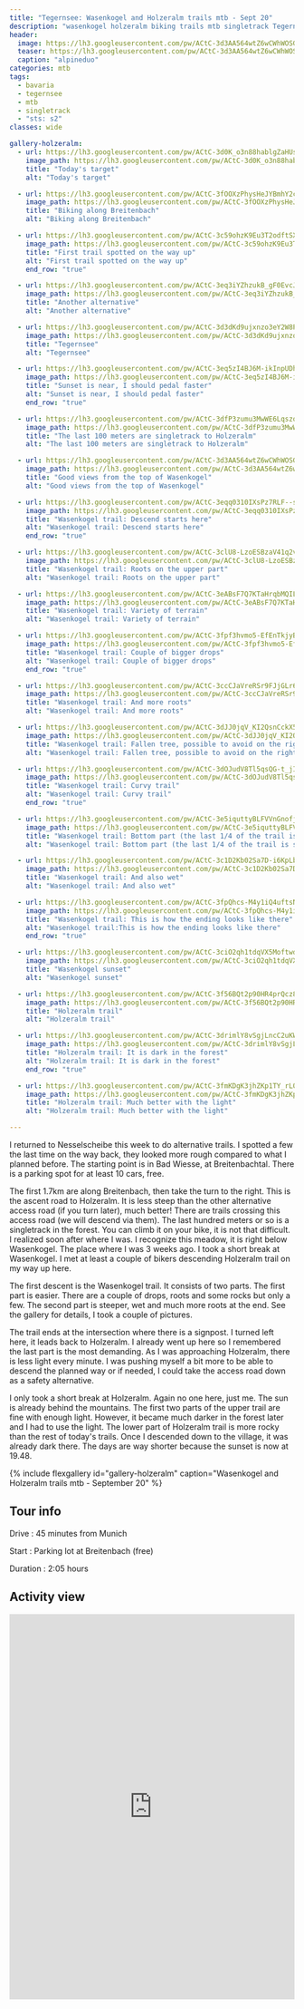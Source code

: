 ```yaml
---
title: "Tegernsee: Wasenkogel and Holzeralm trails mtb - Sept 20"
description: "wasenkogel holzeralm biking trails mtb singletrack Tegernsee"
header:
  image: https://lh3.googleusercontent.com/pw/ACtC-3d3AA564wtZ6wCWhWOSG9GWBgAV8jAuhUckNk1Av_ulK-IFcujqHCWYwY2Zo9ES8wLefnsLfUtC9O9XuuCbSta17mx3WeLMxyijo3rhCdEw6fXLyLzR438yBntwhD_WHolJDlarbMzYQLX0DABsLLhdtg=w1756-h1316-no?authuser=0
  teaser: https://lh3.googleusercontent.com/pw/ACtC-3d3AA564wtZ6wCWhWOSG9GWBgAV8jAuhUckNk1Av_ulK-IFcujqHCWYwY2Zo9ES8wLefnsLfUtC9O9XuuCbSta17mx3WeLMxyijo3rhCdEw6fXLyLzR438yBntwhD_WHolJDlarbMzYQLX0DABsLLhdtg=w800-h300-no?authuser=0  
  caption: "alpineduo"
categories: mtb
tags:
  - bavaria
  - tegernsee
  - mtb
  - singletrack
  - "sts: s2"
classes: wide

gallery-holzeralm:
  - url: https://lh3.googleusercontent.com/pw/ACtC-3d0K_o3n88hablgZaHUsnrACXMm3AkSZKOfr_MDcBVzuwgbdiomSkUkOe3Odzo3tpTF3tMjqlz4C2-mm-htQQjowDsQrsVQltZVP9zN6Kr1c7QRmvd2LegIsOHegFw5ZEE6Ncpl8sWKnHcHQnD0tkEsHA=w988-h1316-no?authuser=0
    image_path: https://lh3.googleusercontent.com/pw/ACtC-3d0K_o3n88hablgZaHUsnrACXMm3AkSZKOfr_MDcBVzuwgbdiomSkUkOe3Odzo3tpTF3tMjqlz4C2-mm-htQQjowDsQrsVQltZVP9zN6Kr1c7QRmvd2LegIsOHegFw5ZEE6Ncpl8sWKnHcHQnD0tkEsHA=w300-h400-no?authuser=0
    title: "Today's target"
    alt: "Today's target"

  - url: https://lh3.googleusercontent.com/pw/ACtC-3fOOXzPhysHeJYBmhY2cYMpXc3Y0wD7BawqswcxnpJ1SECD6wkcjxMUAC9nuUcC7Af5UzkRTzUEBwT61rH1IC1WsCgoxX_DM6gDs4XFd-9Oriv47o9-ZQSxZ8k4ddyi3wqEd2h4dqdF8jrj9rrelYMKJQ=w988-h1316-no?authuser=0
    image_path: https://lh3.googleusercontent.com/pw/ACtC-3fOOXzPhysHeJYBmhY2cYMpXc3Y0wD7BawqswcxnpJ1SECD6wkcjxMUAC9nuUcC7Af5UzkRTzUEBwT61rH1IC1WsCgoxX_DM6gDs4XFd-9Oriv47o9-ZQSxZ8k4ddyi3wqEd2h4dqdF8jrj9rrelYMKJQ=w300-h400-no?authuser=0
    title: "Biking along Breitenbach"
    alt: "Biking along Breitenbach"

  - url: https://lh3.googleusercontent.com/pw/ACtC-3c59ohzK9Eu3T2odftSXvwXPv8nKUTcS2ltvXpesj3gK87mlazLfNTv9clHDWpe__0UxF93uW9JhLFnpctJAB2PWeNHNOmYNrwFSVwIJHq8mqjS2U7rT6f0Jh4rh-kHFxjMTmtS6RFjunWV1zBokTROMw=w988-h1316-no?authuser=0
    image_path: https://lh3.googleusercontent.com/pw/ACtC-3c59ohzK9Eu3T2odftSXvwXPv8nKUTcS2ltvXpesj3gK87mlazLfNTv9clHDWpe__0UxF93uW9JhLFnpctJAB2PWeNHNOmYNrwFSVwIJHq8mqjS2U7rT6f0Jh4rh-kHFxjMTmtS6RFjunWV1zBokTROMw=w300-h400-no?authuser=0
    title: "First trail spotted on the way up"
    alt: "First trail spotted on the way up"
    end_row: "true"

  - url: https://lh3.googleusercontent.com/pw/ACtC-3eq3iYZhzukB_gF0EvcJITsLihpwOMSZZvEeWpEKnGS1sw2rf_530WArQmjuMO3GmOzloStu90HmqqdjfZs9Cd_-igr1AWqNnF2kp8wFxl1SVSVTtYvWml1wqvn6ClHqg1_0qIReQYeSdQnBpfI_Uv8sA=w988-h1316-no?authuser=0
    image_path: https://lh3.googleusercontent.com/pw/ACtC-3eq3iYZhzukB_gF0EvcJITsLihpwOMSZZvEeWpEKnGS1sw2rf_530WArQmjuMO3GmOzloStu90HmqqdjfZs9Cd_-igr1AWqNnF2kp8wFxl1SVSVTtYvWml1wqvn6ClHqg1_0qIReQYeSdQnBpfI_Uv8sA=w300-h400-no?authuser=0
    title: "Another alternative"
    alt: "Another alternative"

  - url: https://lh3.googleusercontent.com/pw/ACtC-3d3dKd9ujxnzo3eY2W8PIBqM8L-2nVQGQkUrMF_UIMq0NZUw9xR2LnEFAoZepyxDX_eLZ28bkT3qlVHVQo3Fbak1DlfPUAsTQfm0D6ZIQELjM5p9W3bWKcCT-LAw0ehyZyBiuNRVVYCkSiqa3DKWaccMQ=w1756-h1316-no?authuser=0
    image_path: https://lh3.googleusercontent.com/pw/ACtC-3d3dKd9ujxnzo3eY2W8PIBqM8L-2nVQGQkUrMF_UIMq0NZUw9xR2LnEFAoZepyxDX_eLZ28bkT3qlVHVQo3Fbak1DlfPUAsTQfm0D6ZIQELjM5p9W3bWKcCT-LAw0ehyZyBiuNRVVYCkSiqa3DKWaccMQ=w400-h300-no?authuser=0
    title: "Tegernsee"
    alt: "Tegernsee"

  - url: https://lh3.googleusercontent.com/pw/ACtC-3eq5zI4BJ6M-ikInpUDh189TVAakq9DIGEGmbNQSgVyEdBHfSYqftHwPTEUNpVPWWwhcUZAk19LP9XyyFcvRX1JScCgUcQ8M9N83RDtqXfdd-93H5ZvdEDqYrZX4SiCH7QvQOT8Z2Sp1rAAr6MkNTMktg=w1756-h1316-no?authuser=0
    image_path: https://lh3.googleusercontent.com/pw/ACtC-3eq5zI4BJ6M-ikInpUDh189TVAakq9DIGEGmbNQSgVyEdBHfSYqftHwPTEUNpVPWWwhcUZAk19LP9XyyFcvRX1JScCgUcQ8M9N83RDtqXfdd-93H5ZvdEDqYrZX4SiCH7QvQOT8Z2Sp1rAAr6MkNTMktg=w400-h300-no?authuser=0
    title: "Sunset is near, I should pedal faster"
    alt: "Sunset is near, I should pedal faster"
    end_row: "true"

  - url: https://lh3.googleusercontent.com/pw/ACtC-3dfP3zumu3MwWE6LqszqMGfh6wFkNehN6H0oWAimX2kK9Sp3Jkm3SOCPg8iymKJtvtyLuOtB5uL5mmpAbziNsDDX6LRAjVQTWZ2fCOzkA90hIS1jDZQO-DS5rqV3iL9Ad--mc46PkCF6L7SL9kyc1F0eA=w988-h1316-no?authuser=0
    image_path: https://lh3.googleusercontent.com/pw/ACtC-3dfP3zumu3MwWE6LqszqMGfh6wFkNehN6H0oWAimX2kK9Sp3Jkm3SOCPg8iymKJtvtyLuOtB5uL5mmpAbziNsDDX6LRAjVQTWZ2fCOzkA90hIS1jDZQO-DS5rqV3iL9Ad--mc46PkCF6L7SL9kyc1F0eA=w300-h400-no?authuser=0
    title: "The last 100 meters are singletrack to Holzeralm"
    alt: "The last 100 meters are singletrack to Holzeralm"

  - url: https://lh3.googleusercontent.com/pw/ACtC-3d3AA564wtZ6wCWhWOSG9GWBgAV8jAuhUckNk1Av_ulK-IFcujqHCWYwY2Zo9ES8wLefnsLfUtC9O9XuuCbSta17mx3WeLMxyijo3rhCdEw6fXLyLzR438yBntwhD_WHolJDlarbMzYQLX0DABsLLhdtg=w1756-h1316-no?authuser=0
    image_path: https://lh3.googleusercontent.com/pw/ACtC-3d3AA564wtZ6wCWhWOSG9GWBgAV8jAuhUckNk1Av_ulK-IFcujqHCWYwY2Zo9ES8wLefnsLfUtC9O9XuuCbSta17mx3WeLMxyijo3rhCdEw6fXLyLzR438yBntwhD_WHolJDlarbMzYQLX0DABsLLhdtg=w400-h300-no?authuser=0 
    title: "Good views from the top of Wasenkogel"
    alt: "Good views from the top of Wasenkogel"

  - url: https://lh3.googleusercontent.com/pw/ACtC-3eqq0310IXsPz7RLF--sDaTrWA0VYoSIik4W7ZoEpYMJMITSLV7evK8_Cym2SJCDbfcWcrBeiIpLxL_DPHyM387TzECZqQcNdOT5v87GMjTszlxQzMb18Gi3PMOvQt6At92s7RjJeekspNZH4lj6YNUtQ=w988-h1316-no?authuser=0
    image_path: https://lh3.googleusercontent.com/pw/ACtC-3eqq0310IXsPz7RLF--sDaTrWA0VYoSIik4W7ZoEpYMJMITSLV7evK8_Cym2SJCDbfcWcrBeiIpLxL_DPHyM387TzECZqQcNdOT5v87GMjTszlxQzMb18Gi3PMOvQt6At92s7RjJeekspNZH4lj6YNUtQ=w300-h400-no?authuser=0
    title: "Wasenkogel trail: Descend starts here"
    alt: "Wasenkogel trail: Descend starts here"
    end_row: "true"

  - url: https://lh3.googleusercontent.com/pw/ACtC-3clU8-LzoESBzaV41q2v6D9CHYs9LzDBNW1UD1MMBr7wAmk8d9PMDGtfmZJWZDGbm9grMbKtxY4v4cL-W7CsJ4LIXIqDA7Kj8NuWxKM6Gm6GZo3P-qqRxGZ6MdIlNlWGOEuKbSI-neWqjclv9J_eWrQsA=w988-h1316-no?authuser=0
    image_path: https://lh3.googleusercontent.com/pw/ACtC-3clU8-LzoESBzaV41q2v6D9CHYs9LzDBNW1UD1MMBr7wAmk8d9PMDGtfmZJWZDGbm9grMbKtxY4v4cL-W7CsJ4LIXIqDA7Kj8NuWxKM6Gm6GZo3P-qqRxGZ6MdIlNlWGOEuKbSI-neWqjclv9J_eWrQsA=w300-h400-no?authuser=0
    title: "Wasenkogel trail: Roots on the upper part"
    alt: "Wasenkogel trail: Roots on the upper part"

  - url: https://lh3.googleusercontent.com/pw/ACtC-3eABsF7Q7KTaHrqbMQIL9FwX6zVWOHDSgHgPD3OQPD1Mw81TGcNF-Qeado7GEDhoc8oQgd8SEvBEqawUdP-ZilEDWnG4Y5nJlDffqlU2gldwrckJAI4l1DuQ5Djwnh_e2JbudmtZ1a-gi3WPc7AuNe9fA=w988-h1316-no?authuser=0
    image_path: https://lh3.googleusercontent.com/pw/ACtC-3eABsF7Q7KTaHrqbMQIL9FwX6zVWOHDSgHgPD3OQPD1Mw81TGcNF-Qeado7GEDhoc8oQgd8SEvBEqawUdP-ZilEDWnG4Y5nJlDffqlU2gldwrckJAI4l1DuQ5Djwnh_e2JbudmtZ1a-gi3WPc7AuNe9fA=w300-h400-no?authuser=0
    title: "Wasenkogel trail: Variety of terrain"
    alt: "Wasenkogel trail: Variety of terrain"

  - url: https://lh3.googleusercontent.com/pw/ACtC-3fpf3hvmo5-EfEnTkjyBWtJbaiFpk6qKfDJ2BxDlErf2eDTdW2NCg98NZv9VHKWCPsZmk7-JqRirR54zbsbLaVjecBSVnWlnzksGxJMkLFOJqMi2De__Lbe38XE_o658RvXV1mUwUvE-wkHMTrXAsLFpg=w988-h1316-no?authuser=0
    image_path: https://lh3.googleusercontent.com/pw/ACtC-3fpf3hvmo5-EfEnTkjyBWtJbaiFpk6qKfDJ2BxDlErf2eDTdW2NCg98NZv9VHKWCPsZmk7-JqRirR54zbsbLaVjecBSVnWlnzksGxJMkLFOJqMi2De__Lbe38XE_o658RvXV1mUwUvE-wkHMTrXAsLFpg=w300-h400-no?authuser=0
    title: "Wasenkogel trail: Couple of bigger drops"
    alt: "Wasenkogel trail: Couple of bigger drops"
    end_row: "true"

  - url: https://lh3.googleusercontent.com/pw/ACtC-3ccCJaVreRSr9FJjGLr6AuAFJIKZ_d1AAFpFFwmK3FGnOQJALvYrIjW0X9QckntvQLmiIRx06WUp9Bh1SMdQEKHoEDWBzG_dvAEHSOvMG---io5z9NJ0MwSvFV03jrGDe4F3vDsKMlIKranjJkxv17uyA=w988-h1316-no?authuser=0
    image_path: https://lh3.googleusercontent.com/pw/ACtC-3ccCJaVreRSr9FJjGLr6AuAFJIKZ_d1AAFpFFwmK3FGnOQJALvYrIjW0X9QckntvQLmiIRx06WUp9Bh1SMdQEKHoEDWBzG_dvAEHSOvMG---io5z9NJ0MwSvFV03jrGDe4F3vDsKMlIKranjJkxv17uyA=w300-h400-no?authuser=0
    title: "Wasenkogel trail: And more roots"
    alt: "Wasenkogel trail: And more roots"

  - url: https://lh3.googleusercontent.com/pw/ACtC-3dJJ0jqV_KI2QsnCckX5YW8SxyaDcjHiauLn85yjeqYbRp4JmVpgaPWujT7EKTzZ5ez_AGN-iLQeizAYD0fhTUVqXPMPQH3TCQHQCQ0O3Kw91mFUl9RclEDz2YG-QQxWKfosLnavfEPTn9N4p0GBb1rng=w988-h1316-no?authuser=0
    image_path: https://lh3.googleusercontent.com/pw/ACtC-3dJJ0jqV_KI2QsnCckX5YW8SxyaDcjHiauLn85yjeqYbRp4JmVpgaPWujT7EKTzZ5ez_AGN-iLQeizAYD0fhTUVqXPMPQH3TCQHQCQ0O3Kw91mFUl9RclEDz2YG-QQxWKfosLnavfEPTn9N4p0GBb1rng=w300-h400-no?authuser=0
    title: "Wasenkogel trail: Fallen tree, possible to avoid on the right"
    alt: "Wasenkogel trail: Fallen tree, possible to avoid on the right"

  - url: https://lh3.googleusercontent.com/pw/ACtC-3dOJudV8Tl5qsQG-t_jILi7Guei8FJb8ikJQ8WeG5Pdo1mcNEkKx1zQiy7QrWFipbiVTm2gYv2eUrMvNKq5m9HJvk3qorjsDKh3nzwBt8_h0E48I2j9wqWQtOp6CQF1_L5BgXhMdBvbPKgKoi93W7ruvw=w988-h1316-no?authuser=0
    image_path: https://lh3.googleusercontent.com/pw/ACtC-3dOJudV8Tl5qsQG-t_jILi7Guei8FJb8ikJQ8WeG5Pdo1mcNEkKx1zQiy7QrWFipbiVTm2gYv2eUrMvNKq5m9HJvk3qorjsDKh3nzwBt8_h0E48I2j9wqWQtOp6CQF1_L5BgXhMdBvbPKgKoi93W7ruvw=w300-h400-no?authuser=0
    title: "Wasenkogel trail: Curvy trail"
    alt: "Wasenkogel trail: Curvy trail"
    end_row: "true"

  - url: https://lh3.googleusercontent.com/pw/ACtC-3e5iquttyBLFVVnGnofjCXtw90tTUm5o4_ZazM6bIXnLKcxKWl-VkFVQWtAiEcdYO04F3yuJbO75ezzGAGUBZfzZvBJ4H5VG2qA6zIxgHXoYURNk16j-A9ygWeq5wH8o8V-hG6phzws76DdWKa9hknG1A=w988-h1316-no?authuser=0
    image_path: https://lh3.googleusercontent.com/pw/ACtC-3e5iquttyBLFVVnGnofjCXtw90tTUm5o4_ZazM6bIXnLKcxKWl-VkFVQWtAiEcdYO04F3yuJbO75ezzGAGUBZfzZvBJ4H5VG2qA6zIxgHXoYURNk16j-A9ygWeq5wH8o8V-hG6phzws76DdWKa9hknG1A=w300-h400-no?authuser=0
    title: "Wasenkogel trail: Bottom part (the last 1/4 of the trail is steeper)"
    alt: "Wasenkogel trail: Bottom part (the last 1/4 of the trail is steeper)"

  - url: https://lh3.googleusercontent.com/pw/ACtC-3c1D2Kb02Sa7D-i6KpLbDmaNPDF9wsbDCDJsLeOGLEgO3vDi6jaLCPVzIrDytThT_o8nxmGgOFZB1QVnlit3owjyqWGavqUeEXnHQU3HSqCcs3jGSBUeZka7HkpuwjS9Kos5P-ZuvAyG1D-XQOXkKsebA=w988-h1316-no?authuser=0
    image_path: https://lh3.googleusercontent.com/pw/ACtC-3c1D2Kb02Sa7D-i6KpLbDmaNPDF9wsbDCDJsLeOGLEgO3vDi6jaLCPVzIrDytThT_o8nxmGgOFZB1QVnlit3owjyqWGavqUeEXnHQU3HSqCcs3jGSBUeZka7HkpuwjS9Kos5P-ZuvAyG1D-XQOXkKsebA=w300-h400-no?authuser=0
    title: "Wasenkogel trail: And also wet"
    alt: "Wasenkogel trail: And also wet"

  - url: https://lh3.googleusercontent.com/pw/ACtC-3fpQhcs-M4y1iQ4uftsNdS8qs0Ic8CvSxfcQ5eS4SS9bwnjq2AztI_V121u30WCSEnrELDNEsQcgxDEYaafHI7mIe4N2h6A_dQdJWR6Qzy9DTusIMbbqecytZcxZE7ZkaflTlkHnk6WxKx_kE6brZ28WQ=w988-h1316-no?authuser=0
    image_path: https://lh3.googleusercontent.com/pw/ACtC-3fpQhcs-M4y1iQ4uftsNdS8qs0Ic8CvSxfcQ5eS4SS9bwnjq2AztI_V121u30WCSEnrELDNEsQcgxDEYaafHI7mIe4N2h6A_dQdJWR6Qzy9DTusIMbbqecytZcxZE7ZkaflTlkHnk6WxKx_kE6brZ28WQ=w300-h400-no?authuser=0
    title: "Wasenkogel trail: This is how the ending looks like there"
    alt: "Wasenkogel trail:This is how the ending looks like there"
    end_row: "true"

  - url: https://lh3.googleusercontent.com/pw/ACtC-3ciO2qh1tdqVX5MoftwdoAK8Q6L8j4xJYY1HCMgyKBkMZ9Jzg5_PeqFzSEB7JrdjbXosYSdjIHKxIyc403HUBiyh3qDjjtddzSzoEuqtfvt7T3J55-UVpZDtJB1jxXTWV-JzDnUW8q80FdiM-1Q8oPWCQ=w1756-h1316-no?authuser=0
    image_path: https://lh3.googleusercontent.com/pw/ACtC-3ciO2qh1tdqVX5MoftwdoAK8Q6L8j4xJYY1HCMgyKBkMZ9Jzg5_PeqFzSEB7JrdjbXosYSdjIHKxIyc403HUBiyh3qDjjtddzSzoEuqtfvt7T3J55-UVpZDtJB1jxXTWV-JzDnUW8q80FdiM-1Q8oPWCQ=w400-h300-no?authuser=0
    title: "Wasenkogel sunset"
    alt: "Wasenkogel sunset"

  - url: https://lh3.googleusercontent.com/pw/ACtC-3f56BQt2p90HR4prQcz8eZYkEtTOOVFKNLqqojIrFfmtOBy1D5cdlfp9RoCxY2rYdMhr0KpKYFnkBcA1OZGqCi0JFuKiV2vS3p_X8e6Hv7yuUzEDLJ_AVOL5D00lFyom69cWk9VavoTsYi4oIV6vunkKg=w988-h1316-no?authuser=0
    image_path: https://lh3.googleusercontent.com/pw/ACtC-3f56BQt2p90HR4prQcz8eZYkEtTOOVFKNLqqojIrFfmtOBy1D5cdlfp9RoCxY2rYdMhr0KpKYFnkBcA1OZGqCi0JFuKiV2vS3p_X8e6Hv7yuUzEDLJ_AVOL5D00lFyom69cWk9VavoTsYi4oIV6vunkKg=w300-h400-no?authuser=0
    title: "Holzeralm trail"
    alt: "Holzeralm trail"

  - url: https://lh3.googleusercontent.com/pw/ACtC-3drimlY8vSgjLncC2uKWVewb1jjnYLt_ZfKDqB_zQgKXOmYl3CdIDWHe2LlpbVc46p2vBoa2xNNvdhVNw5CrlOa-_ZDpuApqHCjifzZFQ7cSmakumKxlADs-cQ1Nmo8l-3bW9Gk1Swy2XPgfbQiIGDJCA=w1756-h1316-no?authuser=0
    image_path: https://lh3.googleusercontent.com/pw/ACtC-3drimlY8vSgjLncC2uKWVewb1jjnYLt_ZfKDqB_zQgKXOmYl3CdIDWHe2LlpbVc46p2vBoa2xNNvdhVNw5CrlOa-_ZDpuApqHCjifzZFQ7cSmakumKxlADs-cQ1Nmo8l-3bW9Gk1Swy2XPgfbQiIGDJCA=w400-h300-no?authuser=0
    title: "Holzeralm trail: It is dark in the forest"
    alt: "Holzeralm trail: It is dark in the forest"
    end_row: "true"

  - url: https://lh3.googleusercontent.com/pw/ACtC-3fmKDgK3jhZKp1TY_rL0mUBGlk-pok7Ct_j_J1woSBDofh5uwliAcAiC5qaL3CRS9zpzwJq1As1VQhfZj8uVIfq1qO7Y5Vj_lLZHMFhpYd00qk8u0DyoDSAjMlcWQGuwixjjiH69xeRBBYV5E7bGF_KWw=w1756-h1316-no?authuser=0
    image_path: https://lh3.googleusercontent.com/pw/ACtC-3fmKDgK3jhZKp1TY_rL0mUBGlk-pok7Ct_j_J1woSBDofh5uwliAcAiC5qaL3CRS9zpzwJq1As1VQhfZj8uVIfq1qO7Y5Vj_lLZHMFhpYd00qk8u0DyoDSAjMlcWQGuwixjjiH69xeRBBYV5E7bGF_KWw=w400-h300-no?authuser=0
    title: "Holzeralm trail: Much better with the light"
    alt: "Holzeralm trail: Much better with the light"

---
```


I returned to Nesselscheibe this week to do alternative trails. I spotted a few the last time on the way back, they looked more rough compared to what I planned before. The starting point is in Bad Wiesse, at Breitenbachtal. There is a parking spot for at least 10 cars, free.

The first 1.7km are along Breitenbach, then take the turn to the right. This is the ascent road to Holzeralm. It is less steep than the other alternative access road (if you turn later), much better! There are trails crossing this access road (we will descend via them). The last hundred meters or so is a singletrack in the forest. You can climb it on your bike, it is not that difficult. I realized soon after where I was. I recognize this meadow, it is right below Wasenkogel. The place where I was 3 weeks ago. I took a short break at Wasenkogel. I met at least a couple of bikers descending Holzeralm trail on my way up here.

The first descent is the Wasenkogel trail. It consists of two parts. The first part is easier. There are a couple of drops, roots and some rocks but only a few. The second part is steeper, wet and much more roots at the end. See the gallery for details, I took a couple of pictures.

The trail ends at the intersection where there is a signpost. I turned left here, it leads back to Holzeralm. I already went up here so I remembered the last part is the most demanding. As I was approaching Holzeralm, there is less light every minute. I was pushing myself a bit more to be able to descend the planned way or if needed, I could take the access road down as a safety alternative.

I only took a short break at Holzeralm. Again no one here, just me. The sun is already behind the mountains. The first two parts of the upper trail are fine with enough light. However, it became much darker in the forest later and I had to use the light. The lower part of Holzeralm trail is more rocky than the rest of today's trails. Once I descended down to the village, it was already dark there. The days are way shorter because the sunset is now at 19.48.

{% include flexgallery id="gallery-holzeralm" caption="Wasenkogel and Holzeralm trails mtb - September 20" %}

## Tour info

Drive
: 45 minutes from Munich

Start
: Parking lot at Breitenbach (free)

Duration
: 2:05 hours

## Activity view

<iframe src="https://www.komoot.com/tour/254979172/embed?profile=1" width="100%" height="680" frameborder="0" scrolling="no"></iframe>
